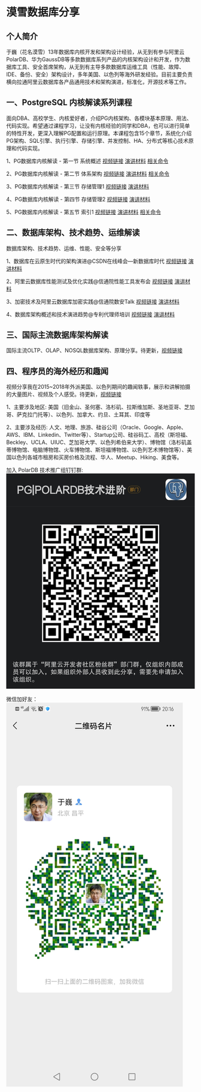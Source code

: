 # 漠雪数据库分享

## 个人简介

于巍（花名漠雪）13年数据库内核开发和架构设计经验，从无到有参与阿里云PolarDB、华为GaussDB等多款数据库系列产品的内核架构设计和开发，作为数据库工具、安全首席架构，从无到有主导多款数据库运维工具（性能、故障、IDE、备份、安全）架构设计，多年美国、以色列等海外研发经验。目前主要负责横向拉通阿里云数据库各产品通用技术和架构演进，标准化，开源技术等工作。


## 一、PostgreSQL 内核解读系列课程

面向DBA、高校学生、内核爱好者，介绍PG内核架构、各模块基本原理、用法、代码实现。希望通过课程学习，让没有内核经验的同学和DBA，也可以进行简单的特性开发，更深入理解PG配置和运行原理。本课程包含15个章节，系统化介绍PG架构、SQL引擎、执行引擎、存储引擎、并发控制、HA、分布式等核心技术原理和代码实现。

1、PG数据库内核解读 - 第一节 系统概述 
[视频链接](https://www.bilibili.com/video/BV1gV4y147D7?spm_id_from=333.999.0.0&vd_source=70bd93807a27926fda1db56ec32ef895) 
[演讲材料](https://github.com/moxuedb/blog/blob/main/PostgresKernel/Chapter-01/PG%E6%95%B0%E6%8D%AE%E5%BA%93%E5%86%85%E6%A0%B8%E8%A7%A3%E8%AF%BB-1.%E7%B3%BB%E7%BB%9F%E6%A6%82%E8%BF%B0.pdf) 
[相关命令](https://github.com/moxuedb/blog/blob/main/PostgresKernel/Chapter-01/PG%E6%95%B0%E6%8D%AE%E5%BA%93%E5%86%85%E6%A0%B8%E8%A7%A3%E8%AF%BB-1.%E7%B3%BB%E7%BB%9F%E6%A6%82%E8%BF%B0%E7%9B%B8%E5%85%B3%E5%91%BD%E4%BB%A4.txt)

2、PG数据库内核解读 - 第二节 体系架构 [视频链接](https://www.bilibili.com/video/BV1VV4y1s7i7?spm_id_from=333.999.0.0&vd_source=70bd93807a27926fda1db56ec32ef895) [演讲材料](https://github.com/moxuedb/blog/blob/main/PostgresKernel/Chapter-02/PG%E6%95%B0%E6%8D%AE%E5%BA%93%E5%86%85%E6%A0%B8%E8%A7%A3%E8%AF%BB-2.%E4%BD%93%E7%B3%BB%E6%9E%B6%E6%9E%84.pdf) [相关命令](https://github.com/moxuedb/blog/blob/main/PostgresKernel/Chapter-02/PG%E6%95%B0%E6%8D%AE%E5%BA%93%E5%86%85%E6%A0%B8%E8%A7%A3%E8%AF%BB-2.%E4%BD%93%E7%B3%BB%E6%9E%B6%E6%9E%84%E7%9B%B8%E5%85%B3%E5%91%BD%E4%BB%A4.txt)

3、PG数据库内核解读 - 第三节 存储管理1 [视频链接](https://www.bilibili.com/video/BV12B4y167Wa?spm_id_from=333.999.0.0&vd_source=70bd93807a27926fda1db56ec32ef895) [演讲材料](https://github.com/moxuedb/blog/blob/main/PostgresKernel/Chapter-03/PG%E6%95%B0%E6%8D%AE%E5%BA%93%E5%86%85%E6%A0%B8%E8%A7%A3%E8%AF%BB-3.%E5%AD%98%E5%82%A8%E7%AE%A1%E7%90%861.pdf)

4、PG数据库内核解读 - 第四节 存储管理2 [视频链接](https://www.bilibili.com/video/BV11T411w788?spm_id_from=333.999.0.0&vd_source=70bd93807a27926fda1db56ec32ef895) [演讲材料](https://github.com/moxuedb/blog/blob/main/PostgresKernel/Chapter-04/PG%E6%95%B0%E6%8D%AE%E5%BA%93%E5%86%85%E6%A0%B8%E8%A7%A3%E8%AF%BB-4.%E5%AD%98%E5%82%A8%E7%AE%A1%E7%90%862.pdf)

5、PG数据库内核解读 - 第五节 索引1 [视频链接]() [演讲材料]() [相关命令]()


## 二、数据库架构、技术趋势、运维解读

数据库架构、技术趋势、运维、性能、安全等分享

1、数据库在云原生时代的架构演进@CSDN在线峰会—新数据库时代 [视频链接](https://www.bilibili.com/video/BV1qB4y1B75W?spm_id_from=333.999.0.0) [演讲材料](https://github.com/moxuedb/blog/blob/main/DatabaseArchitect/%E6%95%B0%E6%8D%AE%E5%BA%93%E5%9C%A8%E4%BA%91%E5%8E%9F%E7%94%9F%E6%97%B6%E4%BB%A3%E7%9A%84%E6%9E%B6%E6%9E%84%E6%BC%94%E8%BF%9Bv2-CSDN%E7%BA%BF%E4%B8%8A%E5%B3%B0%E4%BC%9A.pdf)

2、阿里云数据库性能测试及优化实践@信通院性能工具发布会 [视频链接](https://www.bilibili.com/video/BV1Ed4y1o7SE?spm_id_from=333.999.0.0&vd_source=70bd93807a27926fda1db56ec32ef895) [演讲材料](https://github.com/moxuedb/blog/blob/main/DatabaseArchitect/%E9%98%BF%E9%87%8C%E4%BA%91%E6%95%B0%E6%8D%AE%E5%BA%93%E6%80%A7%E8%83%BD%E6%B5%8B%E8%AF%95%E5%8F%8A%E4%BC%98%E5%8C%96%E5%AE%9E%E8%B7%B5-%E4%BF%A1%E9%80%9A%E9%99%A2%E6%80%A7%E8%83%BD%E5%B7%A5%E5%85%B7%E5%8F%91%E5%B8%83%E4%BC%9A.pdf)

3、加密技术及阿里云数据库加密实践@信通院数安Talk  [视频链接](https://applykaz7gv6223.h5.xiaoeknow.com/v2/course/alive/l_627a25c0e4b0812e179790c2?app_id=appLyKaz7gV6223&pro_id=&type=2&available=true&share_user_id=u_5f26cd4df201e_oWQ1sj3xSF&share_type=5&scene=%E5%88%86%E4%BA%AB&is_redirect=1&share_scene=1&entry=2&entry_type=2002) [演讲材料](https://github.com/moxuedb/blog/blob/main/DatabaseArchitect/%E6%95%B0%E6%8D%AE%E5%BA%93%E5%8A%A0%E5%AF%86%E6%8A%80%E6%9C%AF%E5%8F%8A%E9%98%BF%E9%87%8C%E4%BA%91%E6%95%B0%E6%8D%AE%E5%BA%93%E5%AE%9E%E8%B7%B5-%E4%BF%A1%E9%80%9A%E9%99%A2%E6%95%B0%E5%AE%89Talk.pdf)

4、数据库架构概述和技术演进趋势@专利代理师培训 [视频链接](https://www.bilibili.com/video/BV1jP411j7mp?spm_id_from=333.999.0.0&vd_source=70bd93807a27926fda1db56ec32ef895) [演讲材料](https://github.com/moxuedb/blog/blob/main/DatabaseArchitect/%E6%95%B0%E6%8D%AE%E5%BA%93%E6%9E%B6%E6%9E%84%E6%A6%82%E8%BF%B0%E5%92%8C%E6%8A%80%E6%9C%AF%E6%BC%94%E8%BF%9B%E8%B6%8B%E5%8A%BF-%E4%B8%93%E5%88%A9%E4%BB%A3%E7%90%86%E5%B8%88%E5%9F%B9%E8%AE%AD.pdf)


## 三、国际主流数据库架构解读

国际主流OLTP、OLAP、NOSQL数据库架构、原理分享。待更新，[视频链接](https://space.bilibili.com/471917871)


## 四、程序员的海外经历和趣闻

视频分享我在2015~2018年外派美国、以色列期间的趣闻轶事，展示和讲解拍摄的大量图片、视频及个人感受。待更新，[视频链接](https://space.bilibili.com/471917871)

1、主要涉及地区: 美国（旧金山、圣何塞、洛杉矶、拉斯维加斯、圣地亚哥、芝加哥、萨克拉门托等）、以色列、加拿大、约旦、土耳其、印度等

2、主要涉及经历: 人文、地理、旅游、硅谷公司（Oracle、Google、Apple、AWS、IBM、Linkedin、Twitter等）、Startup公司、硅谷码工、高校（斯坦福、Beckley、UCLA、UIUC、芝加哥大学、以色列希伯来大学）、博物馆（洛杉矶盖蒂博物馆、电脑博物馆、火车博物馆、斯坦福博物馆、以色列艺术博物馆等）、美国以色列各城市租房和买房价格及流程、华人、Meetup、Hiking、美食等。



加入 PolarDB 技术推广组钉钉群:
![polardb_group](https://github.com/moxuedb/blog/blob/main/polardb_group.png)

微信加好友：
![漠雪的微信](https://github.com/moxuedb/blog/blob/main/moxue_wechat.png) 

